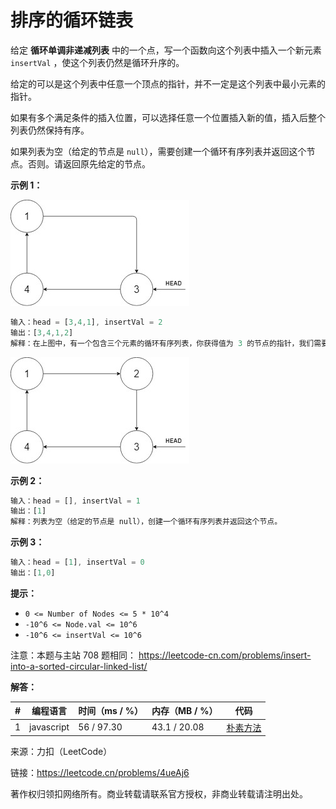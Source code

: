 # 排序的循环链表

给定 **循环单调非递减列表** 中的一个点，写一个函数向这个列表中插入一个新元素 `insertVal` ，使这个列表仍然是循环升序的。

给定的可以是这个列表中任意一个顶点的指针，并不一定是这个列表中最小元素的指针。

如果有多个满足条件的插入位置，可以选择任意一个位置插入新的值，插入后整个列表仍然保持有序。

如果列表为空（给定的节点是 `null`），需要创建一个循环有序列表并返回这个节点。否则。请返回原先给定的节点。

**示例 1：**

![示例11](./eg11.jpg)

``` javascript
输入：head = [3,4,1], insertVal = 2
输出：[3,4,1,2]
解释：在上图中，有一个包含三个元素的循环有序列表，你获得值为 3 的节点的指针，我们需要向表中插入元素 2 。新插入的节点应该在 1 和 3 之间，插入之后，整个列表如上图所示，最后返回节点 3 。
```

![示例12](./eg12.jpg)

**示例 2：**

``` javascript
输入：head = [], insertVal = 1
输出：[1]
解释：列表为空（给定的节点是 null），创建一个循环有序列表并返回这个节点。
```

**示例 3：**

``` javascript
输入：head = [1], insertVal = 0
输出：[1,0]
```

**提示：**

- `0 <= Number of Nodes <= 5 * 10^4`
- `-10^6 <= Node.val <= 10^6`
- `-10^6 <= insertVal <= 10^6`

注意：本题与主站 708 题相同： https://leetcode-cn.com/problems/insert-into-a-sorted-circular-linked-list/

**解答：**

**#**|**编程语言**|**时间（ms / %）**|**内存（MB / %）**|**代码**
--|--|--|--|--
1|javascript|56 / 97.30|43.1 / 20.08|[朴素方法](./javascript/ac_v1.js)

来源：力扣（LeetCode）

链接：https://leetcode.cn/problems/4ueAj6

著作权归领扣网络所有。商业转载请联系官方授权，非商业转载请注明出处。
